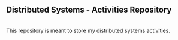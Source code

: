 ## Distributed Systems - Activities Repository
<br>
This repository is meant to store my distributed systems activities.
